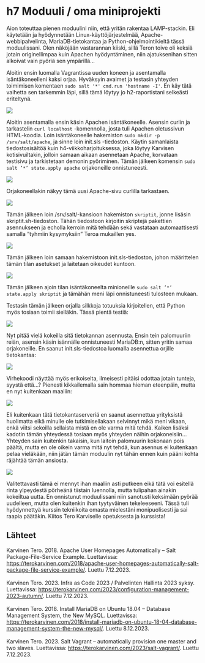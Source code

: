# h7 Moduuli / oma miniprojekti

Aion toteuttaa pienen moduulini niin, että yritän rakentaa LAMP-stackin. Eli käytetään ja hyödynnetään Linux-käyttöjärjestelmää, Apache-webbipalvelinta, MariaDB-tietokantaa ja Python-ohjelmointikieltä tässä moduulissani.
Olen näköjään vastarannan kiiski, sillä Teron toive oli keksiä jotain originellimpaa kuin Apachen hyödyntäminen, niin ajatuksenihan sitten alkoivat vain pyöriä sen ympärillä...

Aloitin ensin luomalla Vagrantissa uuden koneen ja asentamalla isäntäkoneelleni kaksi orjaa. Hyväksyin avaimet ja testasin yhteyden toimimisen komentaen `sudo salt '*' cmd.run 'hostname -I'`.
En käy tätä vaihetta sen tarkemmin läpi, sillä tämä löytyy jo h2-raportistani selkeästi eriteltynä.

![](https://github.com/LiisaLesonen/palvelintenhallinta/blob/main/images/7aavaimet.png)

Aloitin asentamalla ensin käsin Apachen isäntäkoneelle. Asensin curlin ja tarkastelin `curl localhost` -komennolla, josta tuli Apachen oletussivun HTML-koodia. Loin isäntäkoneelle hakemiston `sudo mkdir -p /srv/salt/apache`, ja sinne loin init.sls -tiedoston. Käytin samanlaista tiedostosisältöä kuin h4-viikkoharjoituksessa, joka löytyy Karvisen kotisivuiltakin, jolloin samaan aikaan asennetaan Apache, korvataan testisivu ja tarkistetaan demonin pyöriminen. Tämän jälkeen komensin `sudo salt ’*’ state.apply apache` orjakoneille onnistuneesti. 

![](https://github.com/LiisaLesonen/palvelintenhallinta/blob/main/images/7aapache.png)

Orjakoneellakin näkyy tämä uusi Apache-sivu curlilla tarkastaen. 

![](https://github.com/LiisaLesonen/palvelintenhallinta/blob/main/images/7apachecurl.png)

Tämän jälkeen loin /srv/salt/-kansioon hakemiston `skriptit`, jonne lisäsin skriptit.sh-tiedoston. Tähän tiedostoon kirjoitin skriptejä pakettien asennukseen ja echolla kerroin mitä tehdään sekä vastataan automaattisesti samalla ”tyhmiin kysymyksiin” Teroa mukaillen yes.

![](https://github.com/LiisaLesonen/palvelintenhallinta/blob/main/images/7askriptita.png)

Tämän jälkeen loin samaan hakemistoon init.sls-tiedoston, johon määrittelen tämän tilan asetukset ja laitetaan oikeudet kuntoon. 

![](https://github.com/LiisaLesonen/palvelintenhallinta/blob/main/images/7askriptitinit.png)

Tämän jälkeen ajoin tilan isäntäkoneelta minioneille `sudo salt ’*’ state.apply skriptit` ja tämähän meni läpi onnistuneesti tulosteen mukaan.

Testasin tämän jälkeen orjalla silkkoja totuuksia kirjoitellen, että Python myös tosiaan toimii sielläkin. Tässä pientä testiä: 

![](https://github.com/LiisaLesonen/palvelintenhallinta/blob/main/images/7apython.png)

Nyt pitää vielä kokeilla sitä tietokannan asennusta.
Ensin tein palomuuriin reiän, asensin käsin isännälle onnistuneesti MariaDB:n, sitten yritin samaa orjakoneille. En saanut init.sls-tiedostoa luomalla asennettua orjille tietokantaa:

![](https://github.com/LiisaLesonen/palvelintenhallinta/blob/main/images/7amariadb.png)

Virhekoodi näyttää myös erikoiselta, ilmeisesti pitäisi odottaa jotain tunteja, syystä että...?
Pienesti kikkailemalla sain hommaa hieman eteenpäin, mutta en nyt kuitenkaan maaliin:

![](https://github.com/LiisaLesonen/palvelintenhallinta/blob/main/images/7amariadberrorping.png)

Eli kuitenkaan tätä tietokantaserveriä en saanut asennettua yrityksistä huolimatta eikä minulle ole tutkimisellakaan selvinnyt mikä meni vikaan, enkä viitsi sekoilla sellaista mistä en ole varma mitä tehdä. Kaiken lisäksi kadotin tämän yhteydessä tosiaan myös yhteyden näihin orjakoneisiin…
Yhteyden sain kuitenkin takaisin, kun laitoin palomuurin kokonaan pois päältä, mutta en ole oikein varma mitä nyt tehdä, kun asennus ei kuitenkaan pelaa vieläkään, niin jätän tämän moduulin nyt tähän ennen kuin pääni kohta räjähtää tämän ansiosta.

![](https://github.com/LiisaLesonen/palvelintenhallinta/blob/main/images/7asudosaltping1.png)

Valitettavasti tämä ei mennyt ihan maaliin asti putkeen eikä tätä voi esitellä rinta ylpeydestä pörheänä tiistain luennolla, mutta tulipahan ainakin kokeiltua uutta. En onnistunut moduulissani niin sanotusti keksimään pyörää uudelleen, mutta olen kuitenkin ihan tyytyväinen tekeleeseeni. Tässä tuli hyödynnettyä kurssin tekniikoita omasta mielestäni monipuolisesti ja sai raapia päätäkin.
Kiitos Tero Karviselle opetuksesta ja kurssista!

## Lähteet
Karvinen Tero. 2018. Apache User Homepages Automatically – Salt Package-File-Service Example. Luettavissa: https://terokarvinen.com/2018/apache-user-homepages-automatically-salt-package-file-service-example/. Luettu 7.12.2023.<br></br>
Karvinen Tero. 2023. Infra as Code 2023 / Palvelinten Hallinta 2023 syksy. Luettavissa: https://terokarvinen.com/2023/configuration-management-2023-autumn/. Luettu 7.12.2023.<br></br>
Karvinen Tero. 2018. Install MariaDB on Ubuntu 18.04 – Database Management System, the New MySQL. Luettavissa: https://terokarvinen.com/2018/install-mariadb-on-ubuntu-18-04-database-management-system-the-new-mysql/. Luettu 8.12.2023.<br></br>
Karvinen Tero. 2023. Salt Vagrant – automatically provision one master and two slaves. Luettavissa: https://terokarvinen.com/2023/salt-vagrant/. Luettu 7.12.2023.<br></br>
